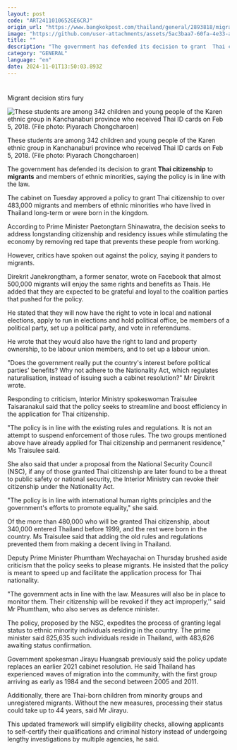 ```yaml
---
layout: post
code: "ART2411010652GE6CRJ"
origin_url: "https://www.bangkokpost.com/thailand/general/2893818/migrant-decision-stirs-fury"
image: "https://github.com/user-attachments/assets/5ac3baa7-60fa-4e33-a3c2-5cc27bd4a9a1"
title: ""
description: "The government has defended its decision to grant  Thai citizenship  to  migrants  and members of ethnic minorities, saying the policy is in line with the law."
category: "GENERAL"
language: "en"
date: 2024-11-01T13:50:03.893Z
---
```


# 

Migrant decision stirs fury

![These students are among 342 children and young people of the Karen ethnic group in Kanchanaburi province who received Thai ID cards on Feb 5, 2018. (File photo: Piyarach Chongcharoen)](https://github.com/user-attachments/assets/b63f2ba5-50e7-49ce-90fc-2c4975ac43bd)

These students are among 342 children and young people of the Karen ethnic group in Kanchanaburi province who received Thai ID cards on Feb 5, 2018. (File photo: Piyarach Chongcharoen)

The government has defended its decision to grant **Thai citizenship** to **migrants** and members of ethnic minorities, saying the policy is in line with the law.

The cabinet on Tuesday approved a policy to grant Thai citizenship to over 483,000 migrants and members of ethnic minorities who have lived in Thailand long-term or were born in the kingdom.

According to Prime Minister Paetongtarn Shinawatra, the decision seeks to address longstanding citizenship and residency issues while stimulating the economy by removing red tape that prevents these people from working.

However, critics have spoken out against the policy, saying it panders to migrants.

Direkrit Janekrongtham, a former senator, wrote on Facebook that almost 500,000 migrants will enjoy the same rights and benefits as Thais. He added that they are expected to be grateful and loyal to the coalition parties that pushed for the policy.

He stated that they will now have the right to vote in local and national elections, apply to run in elections and hold political office, be members of a political party, set up a political party, and vote in referendums.

He wrote that they would also have the right to land and property ownership, to be labour union members, and to set up a labour union.

"Does the government really put the country's interest before political parties' benefits? Why not adhere to the Nationality Act, which regulates naturalisation, instead of issuing such a cabinet resolution?" Mr Direkrit wrote.

Responding to criticism, Interior Ministry spokeswoman Traisulee Taisaranakul said that the policy seeks to streamline and boost efficiency in the application for Thai citizenship.

"The policy is in line with the existing rules and regulations. It is not an attempt to suspend enforcement of those rules. The two groups mentioned above have already applied for Thai citizenship and permanent residence," Ms Traisulee said.

She also said that under a proposal from the National Security Council (NSC), if any of those granted Thai citizenship are later found to be a threat to public safety or national security, the Interior Ministry can revoke their citizenship under the Nationality Act.

"The policy is in line with international human rights principles and the government's efforts to promote equality," she said.

Of the more than 480,000 who will be granted Thai citizenship, about 340,000 entered Thailand before 1999, and the rest were born in the country. Ms Traisulee said that adding the old rules and regulations prevented them from making a decent living in Thailand.

Deputy Prime Minister Phumtham Wechayachai on Thursday brushed aside criticism that the policy seeks to please migrants. He insisted that the policy is meant to speed up and facilitate the application process for Thai nationality.

"The government acts in line with the law. Measures will also be in place to monitor them. Their citizenship will be revoked if they act improperly,'' said Mr Phumtham, who also serves as defence minister.

The policy, proposed by the NSC, expedites the process of granting legal status to ethnic minority individuals residing in the country. The prime minister said 825,635 such individuals reside in Thailand, with 483,626 awaiting status confirmation.

Government spokesman Jirayu Huangsab previously said the policy update replaces an earlier 2021 cabinet resolution. He said Thailand has experienced waves of migration into the community, with the first group arriving as early as 1984 and the second between 2005 and 2011.

Additionally, there are Thai-born children from minority groups and unregistered migrants. Without the new measures, processing their status could take up to 44 years, said Mr Jirayu.

This updated framework will simplify eligibility checks, allowing applicants to self-certify their qualifications and criminal history instead of undergoing lengthy investigations by multiple agencies, he said.